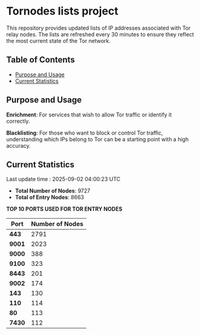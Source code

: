 # Tornodes lists project

This repository provides updated lists of IP addresses associated with Tor relay nodes. The lists are refreshed every 30 minutes to ensure they reflect the most current state of the Tor network.

## Table of Contents

- [Purpose and Usage](#purpose-and-usage)
- [Current Statistics](#current-statistics)


## Purpose and Usage

**Enrichment**: For services that wish to allow Tor traffic or identify it correctly.

**Blacklisting**: For those who want to block or control Tor traffic, understanding which IPs belong to Tor can be a starting point with a high accuracy.

## Current Statistics

Last update time : 2025-09-02 04:00:23 UTC

- **Total Number of Nodes**: 9727
- **Total of Entry Nodes**: 8663

**TOP 10 PORTS USED FOR TOR ENTRY NODES**

| **Port** | **Number of Nodes** |
|------|-----------------|
| **443**   | 2791  |
| **9001**   | 2023  |
| **9000**   | 388  |
| **9100**   | 323  |
| **8443**   | 201  |
| **9002**   | 174  |
| **143**   | 130  |
| **110**   | 114  |
| **80**   | 113  |
| **7430**   | 112  |

